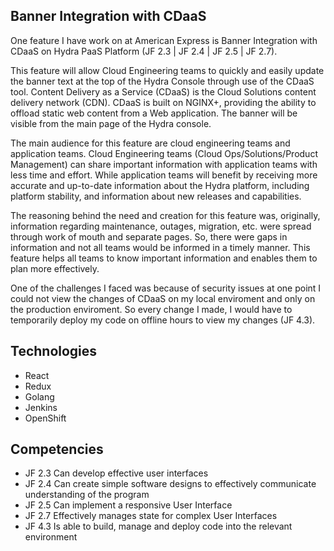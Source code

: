 ## Banner Integration with CDaaS

One feature I have work on at American Express is Banner Integration with CDaaS on Hydra PaaS Platform (JF 2.3 | JF 2.4 | JF 2.5 | JF 2.7).

This feature will allow Cloud Engineering teams to quickly and easily update the banner text at the top of the Hydra Console through use of the CDaaS tool. Content Delivery as a Service (CDaaS) is the Cloud Solutions content delivery network (CDN). CDaaS is built on NGINX+, providing the ability to offload static web content from a Web application. The banner will be visible from the main page of the Hydra console.

The main audience for this feature are cloud engineering teams and application teams. Cloud Engineering teams (Cloud Ops/Solutions/Product Management) can share important information with application teams with less time and effort. While application teams will benefit by receiving more accurate and up-to-date information about the Hydra platform, including platform stability, and information about new releases and capabilities.

The reasoning behind the need and creation for this feature was, originally, information regarding maintenance, outages, migration, etc. were spread through work of mouth and separate pages. So, there were gaps in information and not all teams would be informed in a timely manner. This feature helps all teams to know important information and enables them to plan more effectively.

One of the challenges I faced was because of security issues at one point I could not view the changes of CDaaS on my local enviroment and only on the production enviroment. So every change I made, I would have to temporarily deploy my code on offline hours to view my changes (JF 4.3).

## Technologies

- React
- Redux
- Golang
- Jenkins
- OpenShift

## Competencies
- JF 2.3 Can develop effective user interfaces
- JF 2.4 Can create simple software designs to effectively communicate understanding of the program
- JF 2.5 Can implement a responsive User Interface
- JF 2.7 Effectively manages state for complex User Interfaces
- JF 4.3 Is able to build, manage and deploy code into the relevant environment
